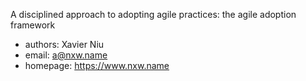 A disciplined approach to adopting agile practices: the agile adoption framework

- authors: Xavier Niu
- email: a@nxw.name
- homepage: https://www.nxw.name